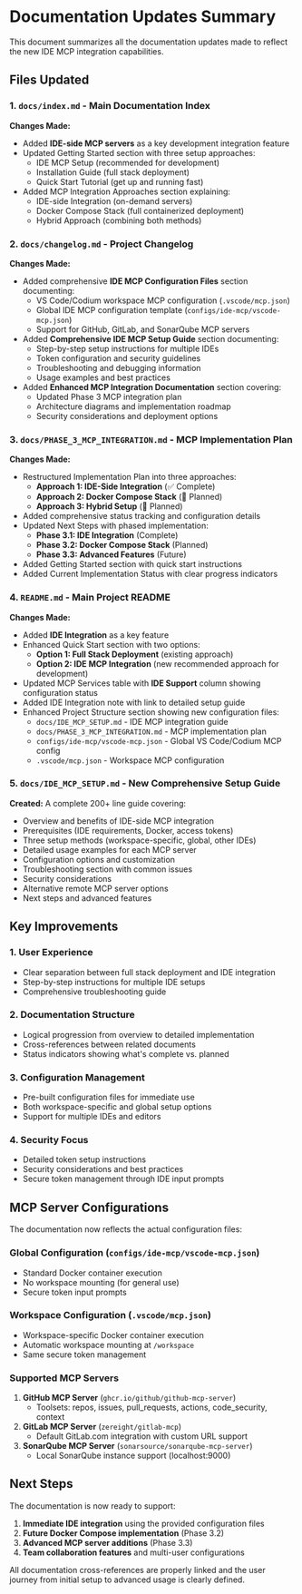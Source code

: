 # Documentation Updates Summary

This document summarizes all the documentation updates made to reflect the new IDE MCP integration capabilities.

## Files Updated

### 1. `docs/index.md` - Main Documentation Index
**Changes Made:**
- Added **IDE-side MCP servers** as a key development integration feature
- Updated Getting Started section with three setup approaches:
  - IDE MCP Setup (recommended for development)
  - Installation Guide (full stack deployment)  
  - Quick Start Tutorial (get up and running fast)
- Added MCP Integration Approaches section explaining:
  - IDE-side Integration (on-demand servers)
  - Docker Compose Stack (full containerized deployment)
  - Hybrid Approach (combining both methods)

### 2. `docs/changelog.md` - Project Changelog
**Changes Made:**
- Added comprehensive **IDE MCP Configuration Files** section documenting:
  - VS Code/Codium workspace MCP configuration (`.vscode/mcp.json`)
  - Global IDE MCP configuration template (`configs/ide-mcp/vscode-mcp.json`)
  - Support for GitHub, GitLab, and SonarQube MCP servers
- Added **Comprehensive IDE MCP Setup Guide** section documenting:
  - Step-by-step setup instructions for multiple IDEs
  - Token configuration and security guidelines
  - Troubleshooting and debugging information
  - Usage examples and best practices
- Added **Enhanced MCP Integration Documentation** section covering:
  - Updated Phase 3 MCP integration plan
  - Architecture diagrams and implementation roadmap
  - Security considerations and deployment options

### 3. `docs/PHASE_3_MCP_INTEGRATION.md` - MCP Implementation Plan
**Changes Made:**
- Restructured Implementation Plan into three approaches:
  - **Approach 1: IDE-Side Integration** (✅ Complete)
  - **Approach 2: Docker Compose Stack** (🔄 Planned) 
  - **Approach 3: Hybrid Setup** (🔄 Planned)
- Added comprehensive status tracking and configuration details
- Updated Next Steps with phased implementation:
  - **Phase 3.1: IDE Integration** (Complete)
  - **Phase 3.2: Docker Compose Stack** (Planned)
  - **Phase 3.3: Advanced Features** (Future)
- Added Getting Started section with quick start instructions
- Added Current Implementation Status with clear progress indicators

### 4. `README.md` - Main Project README
**Changes Made:**
- Added **IDE Integration** as a key feature
- Enhanced Quick Start section with two options:
  - **Option 1: Full Stack Deployment** (existing approach)
  - **Option 2: IDE MCP Integration** (new recommended approach for development)
- Updated MCP Services table with **IDE Support** column showing configuration status
- Added IDE Integration note with link to detailed setup guide
- Enhanced Project Structure section showing new configuration files:
  - `docs/IDE_MCP_SETUP.md` - IDE MCP integration guide
  - `docs/PHASE_3_MCP_INTEGRATION.md` - MCP implementation plan
  - `configs/ide-mcp/vscode-mcp.json` - Global VS Code/Codium MCP config
  - `.vscode/mcp.json` - Workspace MCP configuration

### 5. `docs/IDE_MCP_SETUP.md` - New Comprehensive Setup Guide
**Created:**
A complete 200+ line guide covering:
- Overview and benefits of IDE-side MCP integration
- Prerequisites (IDE requirements, Docker, access tokens)
- Three setup methods (workspace-specific, global, other IDEs)
- Detailed usage examples for each MCP server
- Configuration options and customization
- Troubleshooting section with common issues
- Security considerations
- Alternative remote MCP server options
- Next steps and advanced features

## Key Improvements

### 1. **User Experience**
- Clear separation between full stack deployment and IDE integration
- Step-by-step instructions for multiple IDE setups
- Comprehensive troubleshooting guide

### 2. **Documentation Structure**
- Logical progression from overview to detailed implementation
- Cross-references between related documents
- Status indicators showing what's complete vs. planned

### 3. **Configuration Management**
- Pre-built configuration files for immediate use
- Both workspace-specific and global setup options
- Support for multiple IDEs and editors

### 4. **Security Focus**
- Detailed token setup instructions
- Security considerations and best practices
- Secure token management through IDE input prompts

## MCP Server Configurations

The documentation now reflects the actual configuration files:

### Global Configuration (`configs/ide-mcp/vscode-mcp.json`)
- Standard Docker container execution
- No workspace mounting (for general use)
- Secure token input prompts

### Workspace Configuration (`.vscode/mcp.json`)
- Workspace-specific Docker container execution  
- Automatic workspace mounting at `/workspace`
- Same secure token management

### Supported MCP Servers
1. **GitHub MCP Server** (`ghcr.io/github/github-mcp-server`)
   - Toolsets: repos, issues, pull_requests, actions, code_security, context
2. **GitLab MCP Server** (`zereight/gitlab-mcp`)
   - Default GitLab.com integration with custom URL support
3. **SonarQube MCP Server** (`sonarsource/sonarqube-mcp-server`)
   - Local SonarQube instance support (localhost:9000)

## Next Steps

The documentation is now ready to support:
1. **Immediate IDE integration** using the provided configuration files
2. **Future Docker Compose implementation** (Phase 3.2)
3. **Advanced MCP server additions** (Phase 3.3)
4. **Team collaboration features** and multi-user configurations

All documentation cross-references are properly linked and the user journey from initial setup to advanced usage is clearly defined.
